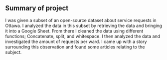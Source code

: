## Summary of project
I was given a subset of an open-source dataset about service requests in Ottawa. I analyzed the data in this subset by retrieving the data and bringing it into a Google Sheet. From there I cleaned the data using different functions; Concatenate, split, and whitespace. I then analyzed the data and investigated the amount of requests per ward. I came up with a story surrounding this observation and found some articles relating to the subject.



